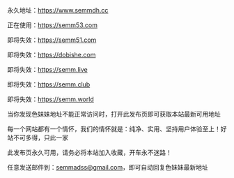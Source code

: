 永久地址：https://www.semmdh.cc 

正在使用：https://semm53.com

即将失效：https://semm51.com

即将失效：https://dobishe.com

即将失效：https://semm.live

即将失效：https://semm.club

即将失效：https://semm.world

当你发现色妹妹地址不能正常访问时，打开此发布页即可获取本站最新可用地址

每一个网站都有一个情怀，我们的情怀就是：纯净、实用、坚持用户体验至上！好站不可多得，只此一家

此发布页永久可用，请务必将本站加入收藏，开车永不迷路！

任意发送邮件到：semmadss@gmail.com，即可自动回复色妹妹最新地址
